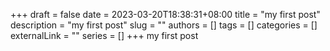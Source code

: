 +++ 
draft = false
date = 2023-03-20T18:38:31+08:00
title = "my first post"
description = "my first post"
slug = ""
authors = []
tags = []
categories = []
externalLink = ""
series = []
+++
my first post
